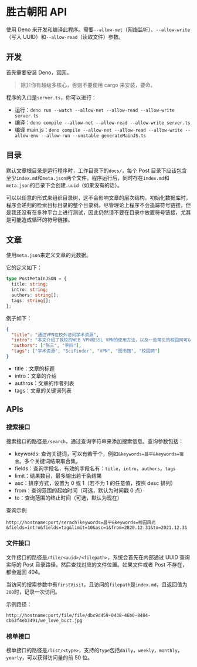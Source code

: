# 胜古朝阳 API

使用 Deno 来开发和编译此程序。需要`--allow-net`（网络监听）、`--allow-write`（写入
UUID）和`--allow-read`（读取文件）参数。

## 开发

首先需要安装 Deno，[官网](https://deno.land/)。

> 除非你有超级多核心，否则不要使用 cargo 来安装，要命。

程序的入口是`server.ts`，你可以进行：

- 运行：`deno run --watch --allow-net --allow-read --allow-write server.ts`
- 编译：`deno compile --allow-net --allow-read --allow-write server.ts`
- 编译 main.js：`deno compile --allow-net --allow-read --allow-write --allow-env --allow-run --unstable generateMainJS.ts`

## 目录

默认文章根目录是运行程序时，工作目录下的`docs/`，每个 Post
目录下应该包含至少`index.md`和`meta.json`两个文件。程序运行后，同时存在`index.md`和`meta.json`的目录下会创建`.uuid`（如果没有的话）。

可以以任意的形式来组织目录树，这不会影响文章的层次结构。初始化数据库时，程序会递归的检索目标目录的整个目录树。尽管理论上程序不会追踪符号链接，但是我还没有在多种平台上进行测试，因此仍然请不要在目录中放置符号链接，尤其是可能造成循环的符号链接。

## 文章

使用`meta.json`来定义文章的元数据。

它的定义如下：

```ts
type PostMetaInJSON = {
  title: string;
  intro: string;
  authors: string[];
  tags: string[];
};
```

例子如下：

```json
{
  "title": "通过VPN在校外访问学术资源",
  "intro": "本文介绍了我校的WEB VPN和SSL VPN的使用方法，以及一些常见的校园网可以访问的学术资源的使用方式",
  "authors": ["张三", "李四"],
  "tags": ["学术资源", "SciFinder", "VPN", "图书馆", "校园网"]
}
```

- title：文章的标题
- intro：文章的介绍
- authros：文章的作者列表
- tags：文章的关键词列表

## APIs

### 搜索接口

搜索接口的路径是`/search`，通过查询字符串来添加搜索信息。查询参数包括：

- keywords: 查询关键词，可以有若干个，例如`&keywords=昌平&keywords=宿舍`。多个关键词结果取合集。
- fields：查询字段名，有效的字段名有：`title`，`intro`，`authors`，`tags`
- limit：结果数目，最多输出若干条结果
- asc：排序方式，设置为 0 或 1（若不为 1 的任意值，按照 desc 排列）
- from：查询范围的起始时间（可选，默认为时间戳 0 点）
- to：查询范围的终止时间（可选，默认为现在）

查询示例

`http://hostname:port/serach?keywords=昌平&keywords=校园风光&fields=intro&fields=tag&limit=10&asc=1&from=2020.12.31&to=2021.12.31`

### 文件接口

文件接口的路径是`/file/<uuid>/<filepath>`，系统会首先在内部通过 UUID 查询实际的 Post
目录路径，然后查找对应的文件位置。如果文件或者 Post 不存在，都会返回 404。

当访问的搜索参数中有`firstVisit`，且访问的`filepath`是`index.md`，且返回值为`200`时，记录一次访问。

示例路径：

`http://hostname:port/file/file/dbc9d459-0438-46b0-8484-cb63f4eb3491/we_love_buct.jpg`

### 榜单接口

榜单接口的路径是`/list/<type>`，支持的`type`包括`daily`，`weekly`，`monthly`，`yearly`，可以获得访问量的前
50 位。
